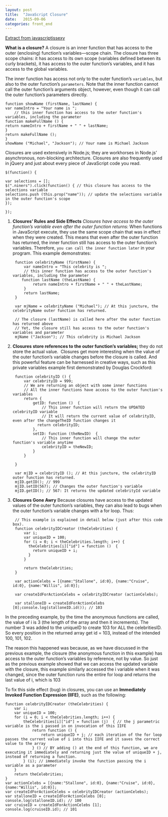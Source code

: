 ```yaml
---
layout: post
title:  "JavaScript Closure"
date:   2015-09-06 
categories: front_end
---
```

[Extract from javascriptissexy](http://javascriptissexy.com/understand-javascript-closures-with-ease/)

**What is a closure?**
A closure is an inner function that has access to the outer (enclosing) function’s variables—scope chain. The closure has three scope chains: it has access to its own scope (variables defined between its curly brackets), it has access to the outer function’s variables, and it has access to the global variables.

The inner function has access not only to the outer function’s `variables`, but also to the outer function’s `parameters`. Note that the inner function cannot call the outer function’s arguments object, however, even though it can call the outer function’s parameters directly.

    function showName (firstName, lastName) {
    var nameIntro = "Your name is ";
        // this inner function has access to the outer function's variables, including the parameter
    function makeFullName () {       
    return nameIntro + firstName + " " + lastName;    
    }
    return makeFullName ();
    }
    showName ("Michael", "Jackson"); // Your name is Michael Jackson

Closures are used extensively in Node.js; they are workhorses in Node.js’ asynchronous, non-blocking architecture. Closures are also frequently used in jQuery and just about every piece of JavaScript code you read.

    $(function() {
    
    var selections = []; 
    $(".niners").click(function() { // this closure has access to the selections variable​
    selections.push (this.prop("name")); // update the selections variable in the outer function's scope​
    });
    
    });

1. **Closures’ Rules and Side Effects**
*Closures have access to the outer function’s variable even after the outer function returns:*
When functions in JavaScript execute, they use the same scope chain that was in effect when they were created. This means that even after the outer function has returned, the inner function still has access to the outer function’s variables. Therefore, `you can call the inner function later` in your program. This example demonstrates:

        function celebrityName (firstName) {
            var nameIntro = "This celebrity is ";
            // this inner function has access to the outer function's variables, including the parameter​
           function lastName (theLastName) {
                return nameIntro + firstName + " " + theLastName;
            }
            return lastName;
        }
        
        var mjName = celebrityName ("Michael"); // At this juncture, the celebrityName outer function has returned.
        
        // The closure (lastName) is called here after the outer function has returned above
        // Yet, the closure still has access to the outer function's variables and parameter
        mjName ("Jackson"); // This celebrity is Michael Jackson    

2. **Closures store references to the outer function’s variables;** they do not store the actual value.  Closures get more interesting when the value of the outer function’s variable changes before the closure is called. And this powerful feature can be harnessed in creative ways, such as this private variables example first demonstrated by Douglas Crockford: 

        function celebrityID () {
            var celebrityID = 999;
            // We are returning an object with some inner functions
            // All the inner functions have access to the outer function's variables
            return {
                getID: function ()  {
                    // This inner function will return the UPDATED celebrityID variable
                    // It will return the current value of celebrityID, even after the changeTheID function changes it
                  return celebrityID;
                },
                setID: function (theNewID)  {
                    // This inner function will change the outer function's variable anytime​
                    celebrityID = theNewID;
                }
            }
        
        }
        
        var mjID = celebrityID (); // At this juncture, the celebrityID outer function has returned.
        mjID.getID(); // 999
        mjID.setID(567); // Changes the outer function's variable
        mjID.getID(); // 567: It returns the updated celebrityId variable
    
3. **Closures Gone Awry**
Because closures have access to the updated values of the outer function’s variables, they can also lead to bugs when the outer function’s variable changes with a for loop. Thus:

        // This example is explained in detail below (just after this code box).
        function celebrityIDCreator (theCelebrities) {
            var i;
            var uniqueID = 100;
            for (i = 0; i < theCelebrities.length; i++) {
              theCelebrities[i]["id"] = function ()  {
                return uniqueID + i;
              }
            }
            
            return theCelebrities;
        }
        
        var actionCelebs = [{name:"Stallone", id:0}, {name:"Cruise", id:0}, {name:"Willis", id:0}];
        
        var createIdForActionCelebs = celebrityIDCreator (actionCelebs);
        
        var stalloneID = createIdForActionCelebs [0];console.log(stalloneID.id()); // 103
        
In the preceding example, by the time the anonymous functions are called, the value of i is 3 (the length of the array and then it increments). The number 3 was added to the uniqueID to create 103 for ALL the celebritiesID. So every position in the returned array get id = 103, instead of the intended 100, 101, 102.

The reason this happened was because, as we have discussed in the previous example, the closure (the anonymous function in this example) has access to the outer function’s variables by reference, not by value. So just as the previous example showed that we can access the updated variable with the closure, this example similarly accessed the i variable when it was changed, since the outer function runs the entire for loop and returns the last value of i, which is 103

To fix this side effect (bug) in closures, you can use an **Immediately Invoked Function Expression (IIFE)**, such as the following:

    

    function celebrityIDCreator (theCelebrities) {
        var i;
        var uniqueID = 100;
        for (i = 0; i < theCelebrities.length; i++) {
            theCelebrities[i]["id"] = function (j)  { // the j parametric variable is the i passed in on invocation of this IIFE​
                return function () {
                    return uniqueID + j; // each iteration of the for loop passes the current value of i into this IIFE and it saves the correct value to the array​
                } () // BY adding () at the end of this function, we are executing it immediately and returning just the value of uniqueID + j, instead of returning a function.
            } (i); // immediately invoke the function passing the i variable as a parameter
        }
        return theCelebrities;
    }
    var actionCelebs = [{name:"Stallone", id:0}, {name:"Cruise", id:0}, {name:"Willis", id:0}];
    var createIdForActionCelebs = celebrityIDCreator (actionCelebs);
    var stalloneID = createIdForActionCelebs [0];
    console.log(stalloneID.id); // 100
    var cruiseID = createIdForActionCelebs [1];
    console.log(cruiseID.id); // 101


    
